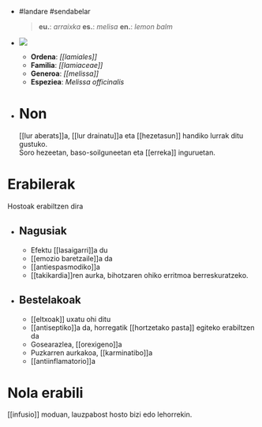 - #landare #sendabelar
  > **eu.**: _arraixka_
  > **es.**: _melisa_
  > **en.**: _lemon balm_
- ![](../assets/melissa_officinalis_ILT.jpg)  
  
  + **Ordena**: *[[lamiales]]*
  + **Familia**: *[[lamiaceae]]*
  + **Generoa**: *[[melissa]]*
  + **Espeziea**:  _Melissa officinalis_
- # Non
  [[lur aberats]]a, [[lur drainatu]]a eta [[hezetasun]] handiko lurrak ditu gustuko.  
  Soro hezeetan, baso-soilguneetan eta [[erreka]] inguruetan.
# Erabilerak
Hostoak erabiltzen dira
- ## Nagusiak
  + Efektu [[lasaigarri]]a du
  + [[emozio baretzaile]]a da
  + [[antiespasmodiko]]a
  + [[takikardia]]ren aurka, bihotzaren ohiko erritmoa berreskuratzeko.
- ## Bestelakoak
  + [[eltxoak]] uxatu ohi ditu
  + [[antiseptiko]]a da, horregatik [[hortzetako pasta]] egiteko erabiltzen da
  + Gosearazlea, [[orexigeno]]a
  + Puzkarren aurkakoa, [[karminatibo]]a
  + [[antiinflamatorio]]a
# Nola erabili
[[infusio]] moduan, lauzpabost hosto bizi edo lehorrekin.